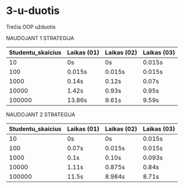 # 3-u-duotis
Trečia OOP užduotis

NAUDOJANT 1 STRATEGIJA

|Studentu_skaicius|Laikas (01)|Laikas (02)|Laikas (03)|
|-----------------|-----------|-----------|-----------|
|10               |         0s|         0s|     0.015s|
|100              |     0.015s|     0.015s|     0.015s|
|1000             |      0.14s|      0.12s|      0.07s|
|10000            |      1.42s|      0.93s|      0.95s|
|100000           |     13.86s|      9.61s|      9.59s|


NAUDOJANT 2 STRATEGIJA

|Studentu_skaicius|Laikas (01)|Laikas (02)|Laikas (03)|
|-----------------|-----------|-----------|-----------|
|10               |         0s|         0s|     0.015s|
|100              |      0.07s|     0.015s|     0.015s|
|1000             |       0.1s|      0.10s|     0.093s|
|10000            |      1.11s|     0.875s|      0.84s|
|100000           |      11.5s|     8.984s|      8.71s|

